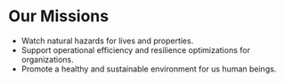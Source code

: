 # Our Missions
- Watch natural hazards for lives and properties.
- Support operational efficiency and resilience optimizations for organizations.
- Promote a healthy and sustainable environment for us human beings.
